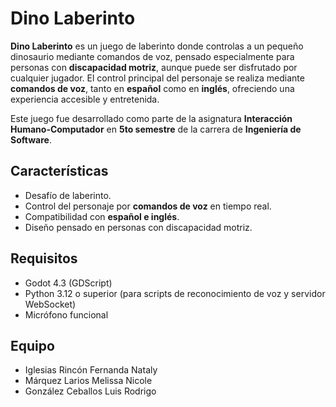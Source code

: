# Dino Laberinto

**Dino Laberinto** es un juego de laberinto donde controlas a un pequeño dinosaurio mediante comandos de voz, pensado especialmente para personas con **discapacidad motriz**, aunque puede ser disfrutado por cualquier jugador. El control principal del personaje se realiza mediante **comandos de voz**, tanto en **español** como en **inglés**, ofreciendo una experiencia accesible y entretenida.  

Este juego fue desarrollado como parte de la asignatura **Interacción Humano-Computador** en **5to semestre** de la carrera de **Ingeniería de Software**.

## Características
- Desafío de laberinto.
- Control del personaje por **comandos de voz** en tiempo real.
- Compatibilidad con **español e inglés**.
- Diseño pensado en personas con discapacidad motriz.

## Requisitos
- Godot 4.3 (GDScript)
- Python 3.12 o superior (para scripts de reconocimiento de voz y servidor WebSocket)
- Micrófono funcional

## Equipo
- Iglesias Rincón Fernanda Nataly
- Márquez Larios Melissa Nicole
- González Ceballos Luis Rodrigo
